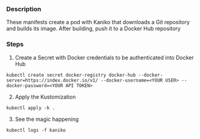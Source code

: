 ### Description
These manifests create a pod with Kaniko that downloads a Git repository and builds its image.
After building, push it to a Docker Hub repository


### Steps
1. Create a Secret with Docker credentials to be authenticated into Docker Hub
```
kubectl create secret docker-registry docker-hub --docker-server=https://index.docker.io/v1/ --docker-username=<YOUR USER> --docker-password=<YOUR API TOKEN>
```

2. Apply the Kustomization
```
kubectl apply -k .
```

3. See the magic happening
```
kubectl logs -f kaniko
```
